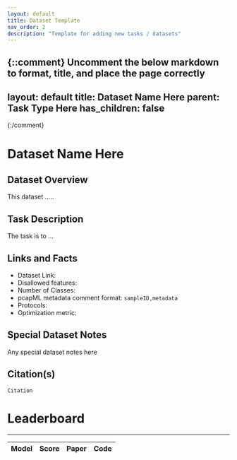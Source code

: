 ```yaml
---
layout: default
title: Dataset Template
nav_order: 2
description: "Template for adding new tasks / datasets"
---
```


{::comment}
Uncomment the below markdown to format, title, and place the page correctly
---
layout: default
title: Dataset Name Here
parent: Task Type Here
has_children: false
---
{:/comment}

# Dataset Name Here

## Dataset Overview

This dataset .....

## Task Description

The task is to ...

## Links and Facts
* Dataset Link: 
* Disallowed features: 
* Number of Classes: 
* pcapML metadata comment format: `sampleID,metadata`
* Protocols: 
* Optimization metric:

## Special Dataset Notes

Any special dataset notes here

## Citation(s)

```
Citation
```

# Leaderboard
___

| Model | Score | Paper | Code |
|:-----:|:-----:|:-----:|:----:|
